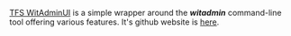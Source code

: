 [TFS WitAdminUI](https://github.com/aroje/WitAdminUI) is a simple wrapper around the **_witadmin_** command-line tool offering various features. It's github website is [here](https://aroje.github.io/WitAdminUI/).

